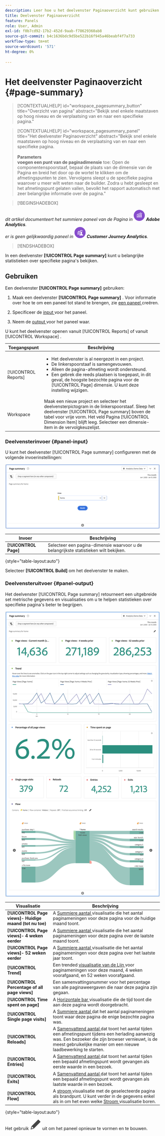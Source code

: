 ```yaml
---
description: Leer hoe u het deelvenster Paginaoverzicht kunt gebruiken om overzichtsgegevens voor een geselecteerde pagina weer te geven.
title: Deelvenster Paginaoverzicht
feature: Panels
role: User, Admin
exl-id: f0b7cd92-17b2-452d-9aab-f78629360ab8
source-git-commit: b4c1636bdc9d5be522b16f945a46beabf4f7a733
workflow-type: tm+mt
source-wordcount: '571'
ht-degree: 0%

---
```


# Het deelvenster Paginaoverzicht {#page-summary}

<!-- markdownlint-disable MD034 -->

>[!CONTEXTUALHELP]
>id="workspace_pagesummary_button"
>title="Overzicht van pagina"
>abstract="Bekijk snel enkele maatstaven op hoog niveau en de verplaatsing van en naar een specifieke pagina."

<!-- markdownlint-enable MD034 -->

<!-- markdownlint-disable MD034 -->

>[!CONTEXTUALHELP]
>id="workspace_pagesummary_panel"
>title="Het deelvenster Paginaoverzicht"
>abstract="Bekijk snel enkele maatstaven op hoog niveau en de verplaatsing van en naar een specifieke pagina.<br/><br/>**Parameters &#x200B;**<br/>**voegen een punt van de paginadimensie** toe: Open de componentenspoorstaaf, bepaal de plaats van de dimensie van de Pagina en breid het door op de wortel te klikken om de afmetingspunten te zien. Vervolgens sleept u de specifieke pagina waarover u meer wilt weten naar de builder. Zodra u hebt gesleept en het afmetingspunt gelaten vallen, bevolkt het rapport automatisch met zeer belangrijke informatie over de pagina."

<!-- markdownlint-enable MD034 -->


>[!BEGINSHADEBOX]

_dit artikel documenteert het summiere paneel van de Pagina in_ ![ AdobeAnalytics ](/help/assets/icons/AdobeAnalytics.svg) _&#x200B;**Adobe Analytics**._<br/>_er is geen gelijkwaardig paneel in_ ![ CustomerJourneyAnalytics ](/help/assets/icons/CustomerJourneyAnalytics.svg) _&#x200B;**Customer Journey Analytics**._

>[!ENDSHADEBOX]

In een deelvenster **[!UICONTROL Page summary]** kunt u belangrijke statistieken over specifieke pagina&#39;s bekijken.

## Gebruiken

Een deelvenster **[!UICONTROL Page summary]** gebruiken:

1. Maak een deelvenster **[!UICONTROL Page summary]** . Voor informatie over hoe te om een paneel tot stand te brengen, zie [ een paneel ](panels.md#create-a-panel) creëren.

1. Specificeer de [ input ](#panel-input) voor het paneel.

1. Neem de [ output ](#panel-output) voor het paneel waar.



U kunt het deelvenster openen vanuit [!UICONTROL Reports] of vanuit [!UICONTROL Workspace] .

| Toegangspunt | Beschrijving |
| --- | --- |
| [!UICONTROL Reports] | <ul><li>Het deelvenster is al neergezet in een project.</li><li>De linkerspoorstaaf is samengevouwen.</li><li>Alleen de pagina-afmeting wordt ondersteund.</li><li>Een gebrek die reeds plaatsen is toegepast, in dit geval, de hoogste bezochte pagina voor de [!UICONTROL Page] dimensie. U kunt deze instelling wijzigen.</li></ul> |
| Workspace | Maak een nieuw project en selecteer het deelvensterpictogram in de linkerspoorstaaf. Sleep het deelvenster [!UICONTROL Page summary] boven de tabel voor vrije vorm. Het veld Pagina [!UICONTROL Dimension Item] blijft leeg. Selecteer een dimensie-item in de vervolgkeuzelijst. |

### Deelvensterinvoer {#panel-input}

U kunt het deelvenster [!UICONTROL Page summary] configureren met de volgende invoerinstellingen:

![ overzicht van de de inputinvoer van de Pagina ](assets/page-summary-input.png)

| Invoer | Beschrijving |
| --- | --- |
| **[!UICONTROL Page]** | Selecteer een pagina-dimensie waarvoor u de belangrijkste statistieken wilt bekijken. |

{style="table-layout:auto"}


Selecteer **[!UICONTROL Build]** om het deelvenster te maken.

### Deelvensteruitvoer {#panel-output}

Het deelvenster [!UICONTROL Page summary] retourneert een uitgebreide set metrische gegevens en visualisaties om u te helpen statistieken over specifieke pagina&#39;s beter te begrijpen.

![ het summiere paneel van de Pagina ](assets/page-summary-output.png)

| Visualisatie | Beschrijving |
| --- | --- |
| **[!UICONTROL Page views]- Huidige maand (tot nu toe)** | A [ Summiere aantal ](/help/analyze/analysis-workspace/visualizations/summary-number-change.md) visualisatie die het aantal paginameningen voor deze pagina voor de huidige maand toont. |
| **[!UICONTROL Page views]- 4 weken eerder** | A [ Summiere aantal ](/help/analyze/analysis-workspace/visualizations/summary-number-change.md) visualisatie die het aantal paginameningen voor deze pagina over de laatste maand toont. |
| **[!UICONTROL Page views]- 52 weken eerder** | A [ Summiere aantal ](/help/analyze/analysis-workspace/visualizations/summary-number-change.md) visualisatie die het aantal paginameningen voor deze pagina over het laatste jaar toont. |
| **[!UICONTROL Trend]** | Een trended [ visualisatie van de Lijn ](/help/analyze/analysis-workspace/visualizations/line.md) voor paginameningen voor deze maand, 4 weken voorafgaand, en 52 weken voorafgaand. |
| **[!UICONTROL Percentage of all page views]** | Een samenvattingsnummer voor het percentage van alle paginaweergaven die naar deze pagina zijn gegaan. |
| **[!UICONTROL Time spent on page]** | A [ Horizontale bar ](/help/analyze/analysis-workspace/visualizations/horizontal-bar.md) visualisatie die de tijd toont die aan deze pagina wordt doorgebracht. |
| **[!UICONTROL Single page visits]** | A [ Summiere aantal ](/help/analyze/analysis-workspace/visualizations/summary-number-change.md) dat het aantal paginameningen toont waar deze pagina de enige bezochte pagina was. |
| **[!UICONTROL Reloads]** | A [ Samenvattend aantal ](/help/analyze/analysis-workspace/visualizations/summary-number-change.md) dat toont het aantal tijden een afmetingspunt tijdens een herlading aanwezig was. Een bezoeker die zijn browser vernieuwt, is de meest gebruikelijke manier om een nieuwe laadbewerking te starten. |
| **[!UICONTROL Entries]** | A [ Samenvattend aantal ](/help/analyze/analysis-workspace/visualizations/summary-number-change.md) dat toont het aantal tijden een bepaald afmetingspunt wordt gevangen als eerste waarde in een bezoek. |
| **[!UICONTROL Exits]** | A [ Samenvattend aantal ](/help/analyze/analysis-workspace/visualizations/summary-number-change.md) dat toont het aantal tijden een bepaald afmetingspunt wordt gevangen als laatste waarde in een bezoek. |
| **[!UICONTROL Flow]** | A [ stroom ](/help/analyze/analysis-workspace/visualizations/c-flow/flow.md) visualisatie met de geselecteerde pagina als brandpunt. U kunt verder in de gegevens enkel als in om het even welke [ Stroom ](/help/analyze/analysis-workspace/visualizations/c-flow/create-flow.md) visualisatie boren. |

{style="table-layout:auto"}

Het gebruik ![ geeft ](/help/assets/icons/Edit.svg) uit om het paneel opnieuw te vormen en te bouwen.
